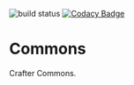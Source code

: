 ![build status](https://travis-ci.org/craftercms/commons.svg?branch=develop)
[![Codacy Badge](https://app.codacy.com/project/badge/Grade/942e6b3e1d1546e48cc17f2f7d56050b)](https://www.codacy.com/gh/craftercms/commons/dashboard?utm_source=github.com&amp;utm_medium=referral&amp;utm_content=craftercms/commons&amp;utm_campaign=Badge_Grade)

Commons
=======

Crafter Commons.
